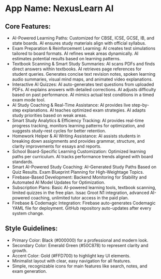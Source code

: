 # **App Name**: NexusLearn AI

## Core Features:

- AI-Powered Learning Paths: Customized for CBSE, ICSE, GCSE, IB, and state boards. AI ensures study materials align with official syllabus.
- Exam Preparation & Reinforcement Learning: AI creates test simulations tailored to board formats. AI refines weak areas dynamically. AI estimates potential results based on learning patterns.
- Textbook Scanning & Smart Study Summaries: AI scans PDFs and finds direct answers within textbooks. AI retrieves page references for student queries. Generates concise text revision notes, spoken learning audio summaries, visual mind maps, and animated video explanations.
- Interactive AI Quizzes: AI auto-generates test questions from uploaded PDFs. AI explains answers with detailed corrections. AI adjusts difficulty based on past performance. AI mimics actual test conditions in a timed exam mode tool.
- AI Study Coaching & Real-Time Assistance: AI provides live step-by-step explanations. AI teaches optimized exam strategies. AI adapts study priorities based on weak areas.
- Smart Study Analytics & Efficiency Tracking: AI provides real-time progress tracking, monitors learning patterns for optimization, and suggests study-rest cycles for better retention.
- Homework Helper & AI Writing Assistance: AI assists students in breaking down assignments and provides grammar, structure, and clarity improvements for essays and reports.
- School Board-Specific Learning Customization: Optimized learning paths per curriculum. AI tracks performance trends aligned with board standards.
- Smart AI-Powered Study Coaching: AI-Generated Study Paths Based on Quiz Results. Exam Blueprint Planning for High-Weightage Topics.
- Firebase-Based Development: Backend Monitoring for Stability and Automated AI Model Updates for Optimization.
- Subscription Plans: Basic AI-powered learning tools, textbook scanning, limited quizzes in the free plan. Issac Groot N1 integration, advanced AI-powered coaching, unlimited tutor access in the paid plan.
- Firebase & Codemagic Integration: Firebase auto-generates Codemagic YAML file for deployment. GitHub repository auto-updates after every system change.

## Style Guidelines:

- Primary Color: Black (#000000) for a professional and modern look.
- Secondary Color: Emerald Green (#50C878) to represent clarity and growth.
- Accent Color: Gold (#FFD700) to highlight key UI elements.
- Minimalist layout with clear, easy navigation for all features.
- Simple, recognizable icons for main features like search, notes, and exam generation.